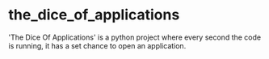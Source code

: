 # the_dice_of_applications
'The Dice Of Applications' is a python project where every second the code is running, it has a set chance to open an application.
